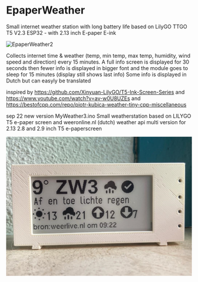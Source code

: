 # EpaperWeather
Small internet weather station with long battery life based on
LilyGO TTGO T5 V2.3 ESP32 - with 2.13 inch E-paper E-ink

![EpaperWeather2](https://user-images.githubusercontent.com/96861311/147851174-d506631a-93f8-4cf2-abf9-ac38e224a274.jpg)

Collects internet time & weather (temp, min temp, max temp, humidity, wind speed and direction)
every 15 minutes. A full info screen is displayed for 30 seconds then fewer info is displayed in bigger font
and the module goes to sleep for 15 minutes (display still shows last info) 
Some info is displayed in Dutch but can easyly be translated

inspired by https://github.com/Xinyuan-LilyGO/T5-Ink-Screen-Series
and https://www.youtube.com/watch?v=av-w0U8UZEs
and https://bestofcpp.com/repo/piotr-kubica-weather-tiny-cpp-miscellaneous

sep 22
new version MyWeather3.ino Small weatherstation based on LILYGO T5 e-paper screen and weeronline.nl (dutch) weather api
multi version for 2.13 2.8 and 2.9 inch T5 e-paperscreen

![EpaperWeather3](https://github.com/gtmans/EpaperWeather/blob/main/media/TTGO-epaper-2.9-inch-case.png)
